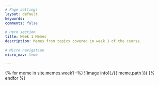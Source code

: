 ```yaml
---
# Page settings
layout: default
keywords:
comments: false
 
# Hero section
title: Week 1 Memes
description: Memes from topics covered in week 1 of the course. 
 
# Micro navigation
micro_nav: true
 
---
```


{% for meme in site.memes.week1 -%}
![image info](./{{ meme.path }})
{% endfor %}
